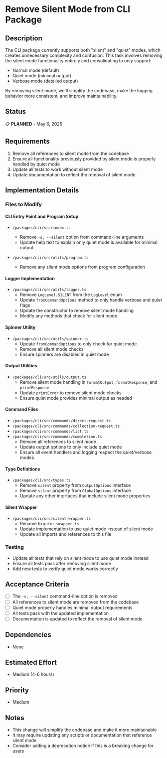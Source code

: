 # Remove Silent Mode from CLI Package

## Description

The CLI package currently supports both "silent" and "quiet" modes, which creates unnecessary complexity and confusion. This task involves removing the silent mode functionality entirely and consolidating to only support:

- Normal mode (default)
- Quiet mode (minimal output)
- Verbose mode (detailed output)

By removing silent mode, we'll simplify the codebase, make the logging behavior more consistent, and improve maintainability.

## Status
📋 **PLANNED** - May 6, 2025

## Requirements

1. Remove all references to silent mode from the codebase
2. Ensure all functionality previously provided by silent mode is properly handled by quiet mode
3. Update all tests to work without silent mode
4. Update documentation to reflect the removal of silent mode

## Implementation Details

### Files to Modify

#### CLI Entry Point and Program Setup
- `/packages/cli/src/index.ts`
  - Remove `-s, --silent` option from command-line arguments
  - Update help text to explain only quiet mode is available for minimal output

- `/packages/cli/src/utils/program.ts`
  - Remove any silent mode options from program configuration

#### Logger Implementation
- `/packages/cli/src/utils/logger.ts`
  - Remove `LogLevel.SILENT` from the `LogLevel` enum
  - Update `fromCommandOptions` method to only handle verbose and quiet flags
  - Update the constructor to remove silent mode handling
  - Modify any methods that check for silent mode

#### Spinner Utility
- `/packages/cli/src/utils/spinner.ts`
  - Update `fromCommandOptions` to only check for quiet mode
  - Remove all silent mode checks
  - Ensure spinners are disabled in quiet mode

#### Output Utilities
- `/packages/cli/src/utils/output.ts`
  - Remove silent mode handling in `formatOutput`, `formatResponse`, and `printResponse`
  - Update `printError` to remove silent mode checks
  - Ensure quiet mode provides minimal output as needed

#### Command Files
- `/packages/cli/src/commands/direct-request.ts`
- `/packages/cli/src/commands/collection-request.ts`
- `/packages/cli/src/commands/list.ts`
- `/packages/cli/src/commands/completion.ts`
  - Remove all references to silent mode
  - Update output options to only include quiet mode
  - Ensure all event handlers and logging respect the quiet/verbose modes

#### Type Definitions
- `/packages/cli/src/types.ts`
  - Remove `silent` property from `OutputOptions` interface
  - Remove `silent` property from `GlobalOptions` interface
  - Update any other interfaces that include silent mode properties

#### Silent Wrapper
- `/packages/cli/src/silent-wrapper.ts`
  - Rename to `quiet-wrapper.ts`
  - Update implementation to use quiet mode instead of silent mode
  - Update all imports and references to this file

### Testing

- Update all tests that rely on silent mode to use quiet mode instead
- Ensure all tests pass after removing silent mode
- Add new tests to verify quiet mode works correctly

## Acceptance Criteria

- [ ] The `-s, --silent` command-line option is removed
- [ ] All references to silent mode are removed from the codebase
- [ ] Quiet mode properly handles minimal output requirements
- [ ] All tests pass with the updated implementation
- [ ] Documentation is updated to reflect the removal of silent mode

## Dependencies

- None

## Estimated Effort

- Medium (4-6 hours)

## Priority

- Medium

## Notes

- This change will simplify the codebase and make it more maintainable
- It may require updating any scripts or documentation that reference silent mode
- Consider adding a deprecation notice if this is a breaking change for users
